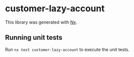 # customer-lazy-account

This library was generated with [Nx](https://nx.dev).

## Running unit tests

Run `nx test customer-lazy-account` to execute the unit tests.
